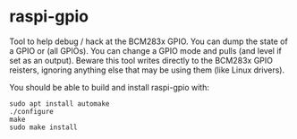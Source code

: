 # raspi-gpio
Tool to help debug / hack at the BCM283x GPIO. 
You can dump the state of a GPIO or (all GPIOs).
You can change a GPIO mode and pulls (and level if set as an output).
Beware this tool writes directly to the BCM283x GPIO reisters, ignoring anything else that may be using them (like Linux drivers).

You should be able to build and install raspi-gpio with:

    sudo apt install automake
    ./configure
    make
    sudo make install
